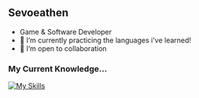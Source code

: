 ## Sevoeathen
- Game & Software Developer
- 🌱 I’m currently practicing the languages i've learned!
- 👯 I’m open to collaboration
<!-- 🔭 I’m currently working on -->

### My Current Knowledge...

[![My Skills](https://skillicons.dev/icons?i=java,python,cpp,cs,html,css,linux)](https://skillicons.dev)

<!-- ### You can find me on... -->





